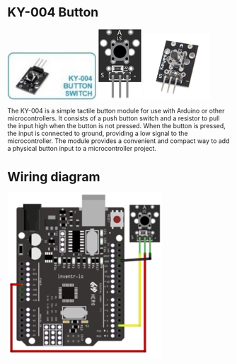 # KY-004 Button
<img src="KY-004_Button.jpg" width="200">
<img src="KY-004_Button2.png" width="100">
<img src="KY-004_Button3.jpg" width="150">

The KY-004 is a simple tactile button module for use with Arduino or other microcontrollers. It consists of a push button switch and a resistor to pull the input high when the button is not pressed. When the button is pressed, the input is connected to ground, providing a low signal to the microcontroller. The module provides a convenient and compact way to add a physical button input to a microcontroller project.

# Wiring diagram
<img src="KY-004_ButtonWiring.png" width="350">
